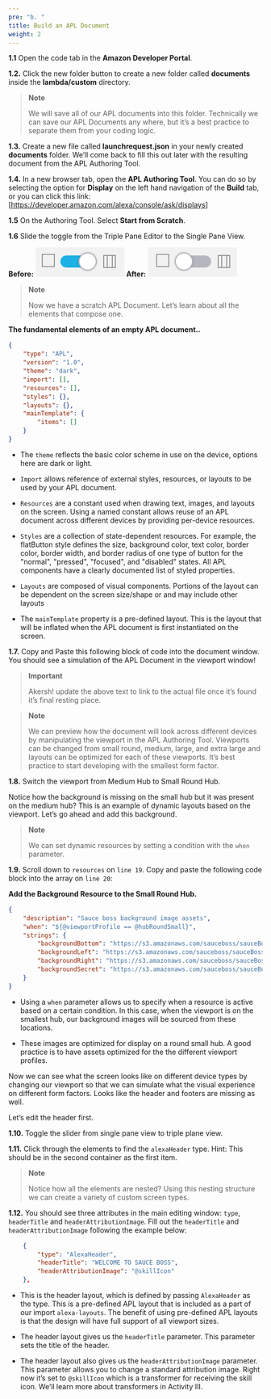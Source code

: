 ```yaml
---
pre: "b. "
title: Build an APL Document
weight: 2
---
```



**1.1** Open the code tab in the **Amazon Developer Portal**.

**1.2.** Click the new folder button to create a new folder called
**documents** inside the **lambda/custom** directory.

> **Note**
> 
> We will save all of our APL documents into this folder. Technically we
> can save our APL Documents any where, but it’s a best practice to
> separate them from your coding logic.

**1.3.** Create a new file called **launchrequest.json** in your newly
created **documents** folder. We’ll come back to fill this out later
with the resulting document from the APL Authoring Tool.

**1.4.** In a new browser tab, open the **APL Authoring Tool**. You can
do so by selecting the option for **Display** on the left hand
navigation of the **Build** tab, or you can click this link:
\[<https://developer.amazon.com/alexa/console/ask/displays>\]

**1.5** On the Authoring Tool. Select **Start from Scratch**.

**1.6** Slide the toggle from the Triple Pane Editor to the Single Pane
View.

**Before:** ![Layout View](/images/ui/toggle-layout-view.png) **After:**
![Code View](/images/ui/toggle-code-view.png)

> **Note**
> 
> Now we have a scratch APL Document. Let’s learn about all the elements
> that compose one.

**The fundamental elements of an empty APL document..**

``` json
{
    "type": "APL",
    "version": "1.0",
    "theme": "dark", 
    "import": [], 
    "resources": [], 
    "styles": {}, 
    "layouts": {}, 
    "mainTemplate": { 
        "items": []
    }
}
```

  - The `theme` reflects the basic color scheme in use on the device,
    options here are dark or light.

  - `Import` allows reference of external styles, resources, or layouts
    to be used by your APL document.

  - `Resources` are a constant used when drawing text, images, and
    layouts on the screen. Using a named constant allows reuse of an APL
    document across different devices by providing per-device resources.

  - `Styles` are a collection of state-dependent resources. For example,
    the flatButton style defines the size, background color, text color,
    border color, border width, and border radius of one type of button
    for the "normal", "pressed", "focused", and "disabled" states. All
    APL components have a clearly documented list of styled properties.

  - `Layouts` are composed of visual components. Portions of the layout
    can be dependent on the screen size/shape or and may include other
    layouts

  - The `mainTemplate` property is a pre-defined layout. This is the
    layout that will be inflated when the APL document is first
    instantiated on the screen.

**1.7.** Copy and Paste this following block of code into the document
window. You should see a simulation of the APL Document in the viewport
window\!

> **Important**
> 
> Akersh\! update the above text to link to the actual file once it’s
> found it’s final resting place.

> **Note**
> 
> We can preview how the document will look across different devices by
> manipulating the viewport in the APL Authoring Tool. Viewports can be
> changed from small round, medium, large, and extra large and layouts
> can be optimized for each of these viewports. It’s best practice to
> start developing with the smallest form factor.

**1.8.** Switch the viewport from Medium Hub to Small Round Hub.

Notice how the background is missing on the small hub but it was present
on the medium hub? This is an example of dynamic layouts based on the
viewport. Let’s go ahead and add this background.

> **Note**
> 
> We can set dynamic resources by setting a condition with the `when`
> parameter.

**1.9.** Scroll down to `resources` on `line 19`. Copy and paste the
following code block into the array on `line 20`:

**Add the Background Resource to the Small Round Hub.**

``` json
{
    "description": "Sauce boss background image assets",
    "when": "${@viewportProfile == @hubRoundSmall}", 
    "strings": { 
        "backgroundBottom": "https://s3.amazonaws.com/sauceboss/sauceBoss-background-bottom-smHub.png",
        "backgroundLeft": "https://s3.amazonaws.com/sauceboss/sauceBoss-background-left-smHub.png",
        "backgroundRight": "https://s3.amazonaws.com/sauceboss/sauceBoss-background-right-smHub.png",
        "backgroundSecret": "https://s3.amazonaws.com/sauceboss/sauceBoss-background-secret-smHub.png"
    }
}
```

  - Using a `when` parameter allows us to specify when a resource is
    active based on a certain condition. In this case, when the viewport
    is on the smallest hub, our background images will be sourced from
    these locations.

  - These images are optimized for display on a round small hub. A good
    practice is to have assets optimized for the the different viewport
    profiles.

Now we can see what the screen looks like on different device types by
changing our viewport so that we can simulate what the visual experience
on different form factors. Looks like the header and footers are missing
as well.

Let’s edit the header first.

**1.10.** Toggle the slider from single pane view to triple plane view.

**1.11.** Click through the elements to find the `alexaHeader` type.
Hint: This should be in the second container as the first item.

> **Note**
> 
> Notice how all the elements are nested? Using this nesting structure
> we can create a variety of custom screen types.

**1.12.** You should see three attributes in the main editing window:
`type`, `headerTitle` and `headerAttributionImage`. Fill out the
`headerTitle` and `headerAttributionImage` following the example below:

``` json
    {
        "type": "AlexaHeader",  
        "headerTitle": "WELCOME TO SAUCE BOSS", 
        "headerAttributionImage": "@skillIcon" 
    },
```

  - This is the header layout, which is defined by passing `AlexaHeader`
    as the type. This is a pre-defined APL layout that is included as a
    part of our import `alexa-layouts`. The benefit of using pre-defined
    APL layouts is that the design will have full support of all
    viewport sizes.

  - The header layout gives us the `headerTitle` parameter. This
    parameter sets the title of the header.

  - The header layout also gives us the `headerAttributionImage`
    parameter. This parameter allows you to change a standard
    attribution image. Right now it’s set to `@skillIcon` which is a
    transformer for receiving the skill icon. We’ll learn more about
    transformers in Activity III.
